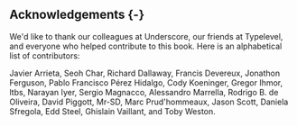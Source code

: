 ## Acknowledgements {-}

We'd like to thank our colleagues at Underscore,
our friends at Typelevel,
and everyone who helped contribute to this book.
Here is an alphabetical list of contributors:

Javier Arrieta,
Seoh Char,
Richard Dallaway,
Francis Devereux,
Jonathon Ferguson,
Pablo Francisco Pérez Hidalgo,
Cody Koeninger,
Gregor Ihmor,
ltbs,
Narayan Iyer,
Sergio Magnacco,
Alessandro Marrella,
Rodrigo B. de Oliveira,
David Piggott,
Mr-SD,
Marc Prud'hommeaux,
Jason Scott,
Daniela Sfregola,
Edd Steel,
Ghislain Vaillant,
and Toby Weston.
